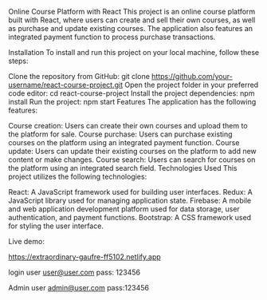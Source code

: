 Online Course Platform with React
This project is an online course platform built with React, where users can create and sell their own courses, as well as purchase and update existing courses. The application also features an integrated payment function to process purchase transactions.

Installation
To install and run this project on your local machine, follow these steps:

Clone the repository from GitHub: git clone https://github.com/your-username/react-course-project.git
Open the project folder in your preferred code editor: cd react-course-project
Install the project dependencies: npm install
Run the project: npm start
Features
The application has the following features:

Course creation: Users can create their own courses and upload them to the platform for sale.
Course purchase: Users can purchase existing courses on the platform using an integrated payment function.
Course update: Users can update their existing courses on the platform to add new content or make changes.
Course search: Users can search for courses on the platform using an integrated search field.
Technologies Used
This project utilizes the following technologies:

React: A JavaScript framework used for building user interfaces.
Redux: A JavaScript library used for managing application state.
Firebase: A mobile and web application development platform used for data storage, user authentication, and payment functions.
Bootstrap: A CSS framework used for styling the user interface.

Live demo:

https://extraordinary-gaufre-ff5102.netlify.app

login user
user@user.com
pass: 123456

Admin user
admin@user.com
pass:123456